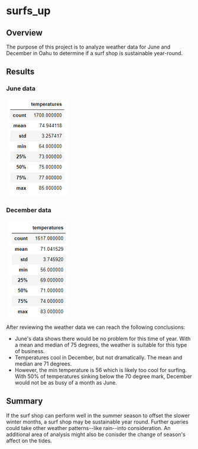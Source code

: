 # surfs_up

## Overview
The purpose of this project is to analyze weather data for June and December in Oahu to determine if a surf shop is sustainable year-round.

## Results

### June data
![](resources/june_stats.png)

### December data
![](resources/dec_stats.png)

After reviewing the weather data we can reach the following conclusions:
* June's data shows there would be no problem for this time of year.  With a mean and median of 75 degrees, the weather is suitable for this type of business.
* Temperatures cool in December, but not dramatically.  The mean and median are 71 degrees.
* However, the min temperature is 56 which is likely too cool for surfing.  With 50% of temperatures sinking below the 70 degree mark, December would not be as busy of a month as June.

## Summary
If the surf shop can perform well in the summer season to offset the slower winter months, a surf shop may be sustainable year round.  Further queries could take other weather patterns--like rain--into consideration.  An additional area of analysis might also be conisder the change of season's affect on the tides.
